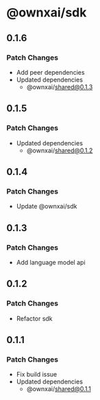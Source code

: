 # @ownxai/sdk

## 0.1.6

### Patch Changes

- Add peer dependencies
- Updated dependencies
  - @ownxai/shared@0.1.3

## 0.1.5

### Patch Changes

- Updated dependencies
  - @ownxai/shared@0.1.2

## 0.1.4

### Patch Changes

- Update @ownxai/sdk

## 0.1.3

### Patch Changes

- Add language model api

## 0.1.2

### Patch Changes

- Refactor sdk

## 0.1.1

### Patch Changes

- Fix build issue
- Updated dependencies
  - @ownxai/shared@0.1.1
